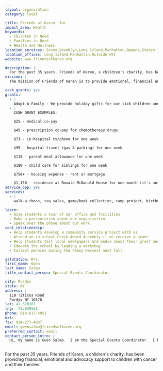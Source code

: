 ```yaml
---
layout: organization
category: local

title: Friends of Karen, Inc
impact_area: Health
keywords: 
  - Children in Need
  - Families in Need
  - Health and Wellness
location_services: Bronx,Brooklyn,Long Island,Manhattan,Queens,Staten Island,Greater New York,Outside NYC
location_offices: Long Island,Manhattan,Outside NYC
website: www.friendsofkaren.org

description: |
  For the past 35 years, Friends of Karen, a children's charity, has been providing financial, emotional and advocacy support to children with cancer and their families.
mission: |
  The mission of Friends of Karen is to provide emotional, financial and advocacy support to children with life-threatening illnesses and their families.

cash_grants: yes
grants: 
  - |
    Adopt-A-Family - We provide holiday gifts for our sick children and their siblings.  $100 per child. Back To School - We provide backpacks and school items for our sick children and their siblings. - $50 per child Thanksgiving Baskets - We provide food baskets and gift cards for turkeys for our families - $75 per family.  Last year we helped 522 critically ill children, 769 siblings and their families.
  - |
    CASH GRANT EXAMPLES:

    $25 - medical co-pay

    $45 - prescription co-pay for chemotherapy drugs

    $73 - in-hospital tv/phone for one week

    $95 - hospital travel (gas & parking) for one week

    $115 - parent meal allowance for one week

    $180 - child care for siblings for one week

    $750+ - housing expense - rent or mortgage

    $1,150 - residence at Ronald McDonald House for one month (it's not free!)
service_opp: yes
services: 
  - |
    walk-a-thons, tag sales, game/book collection, camp project, birthday gift drive, food market gift card drive, diaper drive,  hospital goody bags, dress down day, bar and bat mitzvah projects, car washes, coloring book drive.

learn: 
  - Give students a tour of our office and facilities
  - Make a presentation about our organization
  - Speak over the phone about our work
cont_relationship: 
  - Help students develop a community service project with us
  - Attend an in-school Check Award Assembly if we receive a grant
  - Help students tell local newspapers and media about their grant and/or project with us
  - Educate the school by leading a workshop
  - Collect pennies during the Penny Harvest next fall

salutation: Mrs.
first_name: Gwen
last_name: Salmo
title_contact_person: Special Events Coordinator

city: Purdys
state: NY
address: |
  118 Titicus Road  
  Purdys NY 10578
lat: 41.328161
lng: -73.649551
phone: 914-617-4051
ext: 
fax: 914-277-4967
email: gwensalmo@friendsofkaren.org
preferred_contact: email
contact_person_intro: |
  Hi, my name is Gwen Salmo.  I am the Special Events Coordinator.  I have been involved with Friends of Karen for the past 22 years, 4 years as a volunteer and 18 years working at Friends of Karen.  We help so many local children in the five boroughs of New York City and I would love to come and share their stories with you OR speak to you on the phone about the local children we help right in your own neighborhoods.   Friends of Karen has been getting Common Cents grants since 2004.  My favorite part of Common Cents is meeting and speaking to the children in the schools and letting them know all about the amazing work Friends of Karen does to make sure families stay afloat when their child is diagnosed with cancer. Last year we were fortunate to have 3 schools select Friends of Karen and give us a Penny Harvest Grant.  We used the grant money for our Family Support Program which helps families in many different ways from paying for the phone in the hospital, paying for sibling child care, paying rent/mortgage of family, paying for a family to stay in the Ronald McDonald house if their child is going to a NYC hospital, etc.  Please feel free to call me anytime to meet with your school and discuss many other ways we help to lighten the burden of families going through cancer with their child.  Please call me and let me know if you would like me to come to your school and talk to you about Friends of Karen and the children we help each and every day.
---
```

For the past 35 years, Friends of Karen, a children's charity, has been providing financial, emotional and advocacy support to children with cancer and their families.